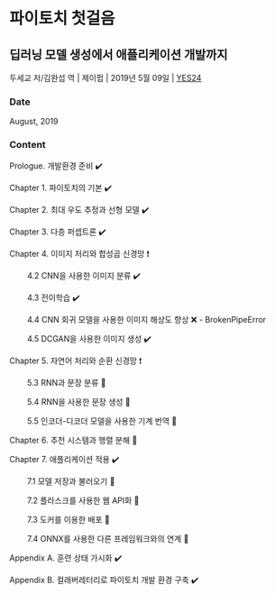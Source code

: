 # 파이토치 첫걸음
## 딥러닝 모델 생성에서 애플리케이션 개발까지

두세교 저/김완섭 역 | 제이펍 | 2019년 5월 09일 | [YES24](http://www.yes24.com/Product/Goods/72307730)

### Date

August, 2019

### Content
Prologue. 개발환경 준비 :heavy_check_mark:

Chapter 1. 파이토치의 기본 :heavy_check_mark:

Chapter 2. 최대 우도 추정과 선형 모델 :heavy_check_mark:

Chapter 3. 다층 퍼셉트론 :heavy_check_mark:

Chapter 4. 이미지 처리와 합성곱 신경망 :heavy_exclamation_mark:

&nbsp; &nbsp; &nbsp; &nbsp; 4.2 CNN을 사용한 이미지 분류 :heavy_check_mark:

&nbsp; &nbsp; &nbsp; &nbsp; 4.3 전이학습 :heavy_check_mark:

&nbsp; &nbsp; &nbsp; &nbsp; 4.4 CNN 회귀 모델을 사용한 이미지 해상도 향상 :x: - BrokenPipeError

&nbsp; &nbsp; &nbsp; &nbsp; 4.5 DCGAN을 사용한 이미지 생성 :heavy_check_mark:

Chapter 5. 자연어 처리와 순환 신경망 :heavy_exclamation_mark:

&nbsp; &nbsp; &nbsp; &nbsp; 5.3 RNN과 문장 분류 :construction:

&nbsp; &nbsp; &nbsp; &nbsp; 5.4 RNN을 사용한 문장 생성 :construction:

&nbsp; &nbsp; &nbsp; &nbsp; 5.5 인코더-디코더 모델을 사용한 기계 번역 :construction:

Chapter 6. 추천 시스템과 행렬 분해 :construction:

Chapter 7. 애플리케이션 적용 :heavy_check_mark:

&nbsp; &nbsp; &nbsp; &nbsp; 7.1 모델 저장과 불러오기 :triangular_flag_on_post:

&nbsp; &nbsp; &nbsp; &nbsp; 7.2 플라스크를 사용한 웹 API화 :triangular_flag_on_post:

&nbsp; &nbsp; &nbsp; &nbsp; 7.3 도커를 이용한 배포 :triangular_flag_on_post:

&nbsp; &nbsp; &nbsp; &nbsp; 7.4 ONNX를 사용한 다른 프레임워크와의 연계 :triangular_flag_on_post:

Appendix A. 훈련 상태 가시화 :heavy_check_mark:

Appendix B. 컬래버레터리로 파이토치 개발 환경 구축 :heavy_check_mark:
